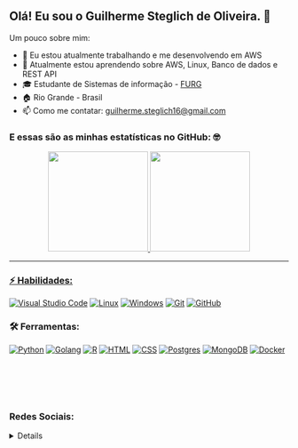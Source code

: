 ## Olá! Eu sou o Guilherme Steglich de Oliveira. 👋 
Um pouco sobre mim:

- 🔭 Eu estou atualmente trabalhando e me desenvolvendo em AWS
- 🌱 Atualmente estou aprendendo sobre AWS, Linux, Banco de dados e REST API
- 🎓 Estudante de Sistemas de informação - [FURG](https://furg.br/)
- 🏠 Rio Grande - Brasil
- 📫 Como me contatar: guilherme.steglich16@gmail.com

### E essas são as minhas estatísticas no GitHub: 🤓
<div align="center">
  <a href="https://github.com/guisteglich">
  <img height="180em" src="https://github-readme-stats.vercel.app/api?username=guisteglich&show_icons=true&theme=dark&include_all_commits=true&count_private=true"/>
  <img height="180em" src="https://github-readme-stats.vercel.app/api/top-langs/?username=guisteglich&layout=compact&langs_count=7&theme=dark"/>
</div>
 
-----

<!-- ### Linguagens e ferramentas utilizadas:

<img align="left" alt="Python" width="26px" src="https://raw.githubusercontent.com/github/explore/80688e429a7d4ef2fca1e82350fe8e3517d3494d/topics/python/python.png" /> 
<img align="left" alt="Golang" width="26px" src="https://raw.githubusercontent.com/github/explore/80688e429a7d4ef2fca1e82350fe8e3517d3494d/topics/go/go.png" />
<img align="left" alt="NODEJS" width="26px" 
src="https://raw.githubusercontent.com/github/explore/80688e429a7d4ef2fca1e82350fe8e3517d3494d/topics/nodejs/nodejs.png" />
<img align="left" alt="HTML5" width="26px" src="https://raw.githubusercontent.com/github/explore/80688e429a7d4ef2fca1e82350fe8e3517d3494d/topics/html/html.png" />
<img align="left" alt="CSS3" width="26px" src="https://raw.githubusercontent.com/github/explore/80688e429a7d4ef2fca1e82350fe8e3517d3494d/topics/css/css.png" />
<img align="left" alt="R" width="26px" 
src="https://raw.githubusercontent.com/github/explore/80688e429a7d4ef2fca1e82350fe8e3517d3494d/topics/r/r.png" /> 

<img align="left" alt="Visual Studio Code" width="26px" src="https://raw.githubusercontent.com/github/explore/80688e429a7d4ef2fca1e82350fe8e3517d3494d/topics/visual-studio-code/visual-studio-code.png" />  
<img align="left" alt="Git" width="26px" src="https://raw.githubusercontent.com/github/explore/80688e429a7d4ef2fca1e82350fe8e3517d3494d/topics/git/git.png" />
<img align="left" alt="GitHub" width="26px" src="https://raw.githubusercontent.com/github/explore/78df643247d429f6cc873026c0622819ad797942/topics/github/github.png" />
<img align="left" alt="Docker" width="26px" src="https://raw.githubusercontent.com/github/explore/78df643247d429f6cc873026c0622819ad797942/topics/docker/docker.png" />
<img align="left" alt="Terminal" width="26px" src="https://raw.githubusercontent.com/github/explore/80688e429a7d4ef2fca1e82350fe8e3517d3494d/topics/terminal/terminal.png" />
 -->
  
### ⚡ Habilidades:
<a href="#"><img alt="Visual Studio Code" src="https://img.shields.io/badge/Visual%20Studio%20Code-0078d7.svg?logo=visual-studio-code&logoColor=white"></a>
<a href="#"><img alt="Linux" src="https://img.shields.io/badge/-Linux-FCC624?&logo=linux&logoColor=white"></a>
<a href="#"><img alt="Windows" src="https://img.shields.io/badge/-Windows-lightgrey?&logo=windows&logoColor=white"></a>
<a href="#"><img alt="Git" src="https://img.shields.io/badge/-Git-F05032?&logo=git&logoColor=white"></a>
<a href="#"><img alt="GitHub" src="https://img.shields.io/badge/-GitHub-181717?&logo=GitHub&logoColor=white"></a>
 

### 🛠 Ferramentas:
  <a href="https://github.com/search?q=user%3ADenverCoder1+language%3Apython"><img alt="Python" src="https://img.shields.io/badge/Python-14354C.svg?logo=python"></a>
<a href="https://github.com/search?q=user%3ADenverCoder1+language%3Agolang"><img alt="Golang" src="https://img.shields.io/badge/-Golang-00ADD8?style=flat-square&logo=go&logoColor=ffffff"></a>
<a href="https://github.com/search?q=user%3ADenverCoder1+language%3Ar"><img alt="R" src="https://img.shields.io/badge/R-276DC3.svg?logo=r&logoColor=white"></a>
<a href="https://github.com/search?q=user%3ADenverCoder1+language%3Ahtml"><img alt="HTML" src="https://img.shields.io/badge/HTML-E34F26.svg?logo=html5&logoColor=white"></a>
<a href="https://github.com/search?q=user%3ADenverCoder1+language%3Acss"><img alt="CSS" src="https://img.shields.io/badge/CSS-1572B6.svg?logo=css3&logoColor=white"></a>
<a href="https://github.com/search?q=user%3ADenverCoder1+language%3Apostgresql"><img alt="Postgres" src="https://custom-icon-badges.herokuapp.com/badge/PostgreSQL-025E8C.svg?logo=postgresql&logoColor=white"></a>
<a href="#"><img alt="MongoDB" src="https://img.shields.io/badge/MONGODB-47A248.svg?&style=flat&logo=mongodb&logoColor=white"></a>
<a href="#"><img alt="Docker" src="https://img.shields.io/badge/-Docker-2496ED?&logo=docker&logoColor=white"></a>
<!-- <a href="https://github.com/search?q=user%3ADenverCoder1+language%3Asql"><img alt="SQL" src="https://custom-icon-badges.herokuapp.com/badge/SQL-025E8C.svg?logo=database&logoColor=white"></a> -->
<!-- <a href="#"><img alt="Flask" src="https://img.shields.io/badge/-Flask-000000?style=flat-square&logo=Flask&logoColor=ffffff"></a> -->
<!-- <a href="#"><img alt="AWS" src="https://img.shields.io/badge/-AWS-000?&logo=Amazon-AWS&logoColor=F90"></a> -->
  
 
<br><br>
-----
### Redes Sociais: 
<details>

 <div> 
   <a href = "mailto:guilherme.steglich16@gmail.com"><img src="https://img.shields.io/badge/-Gmail-%23333?style=for-the-badge&logo=gmail&logoColor=white" target="_blank"></a>
   <a href="https://www.linkedin.com/in/guilherme-steglich/" target="_blank"><img src="https://img.shields.io/badge/-LinkedIn-%230077B5?style=for-the-badge&logo=linkedin&logoColor=white" target="_blank"></a>
  <a href="https://instagram.com/gui_steglich" target="_blank"><img src="https://img.shields.io/badge/-Instagram-%23E4405F?style=for-the-badge&logo=instagram&logoColor=white" target="_blank"></a>
  
    
</div>
 
</details>
